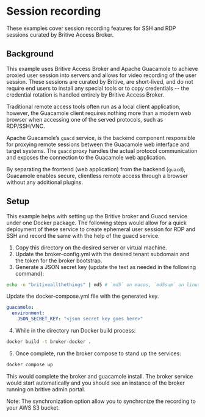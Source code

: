 # Session recording

These examples cover session recording features for SSH and RDP sessions curated by Britive Access Broker.

## Background

This example uses Britive Access Broker and Apache Guacamole to achieve proxied user session into servers and allows for video recording of the user session. These sessions are curated by Britive, are short-lived, and do not require end users to install any special tools or to copy credentials -- the credential rotation is handled entirely by Britive Access Broker.

Traditional remote access tools often run as a local client application, however, the Guacamole client requires nothing more than a modern web browser when accessing one of the served protocols, such as RDP/SSH/VNC.

Apache Guacamole’s `guacd` service, is the backend component responsible for proxying remote sessions between the Guacamole web interface and target systems. The `guacd` proxy handles the actual protocol communication and exposes the connection to the Guacamole web application.

By separating the frontend (web application) from the backend (`guacd`), Guacamole enables secure, clientless remote access through a browser without any additional plugins.

## Setup

This example helps with setting up the Britive broker and Guacd service under one Docker package. The following steps would allow for a quick deployment of these service to create ephemeral user session for RDP and SSH and record the same with the help of the guacd service.

1. Copy this directory on the desired server or virtual machine.
2. Update the broker-config.yml with the desired tenant subdomain and the token for the broker bootstrap.
3. Generate a JSON secret key (update the text as needed in the following command):

  ```sh
  echo -n "britiveallthethings" | md5 # `md5` on macos, `md5sum` on linux
  ```

  Update the docker-compose.yml file with the generated key.

  ```yaml
  guacamole:
    environment:
      JSON_SECRET_KEY: "<json secret key goes here>"

  ```

4. While in the directory run Docker build process:

```sh
docker build -t broker-docker .
```

5. Once complete, run the broker compose to stand up the services:

```sh
docker compose up
```

This would complete the broker and guacamole install. The broker service would start automatically and you should see an instance of the broker running on britive admin portal.

Note:
The synchronization option allow you to synchronize the recording to your AWS S3 bucket.
